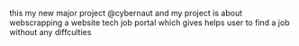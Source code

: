 this my new major project @cybernaut and my project is about webscrapping a website tech job portal which gives helps user to find a job without any diffculties
